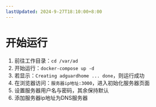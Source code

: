 ```yaml
---
lastUpdated: 2024-9-27T18:10:00+8:00
---
```


# 开始运行

1. 前往工作目录：```cd /var/ad```
2. 开始运行：```docker-compose up -d```
3. 若显示：```Creating adguardhome ... done```，则运行成功
4. 在浏览器访问：```服务器ip地址:3000```，进入初始化服务器页面
5. 设置服务器用户名与密码，其余保持默认
6. 添加服务器ip地址为DNS服务器